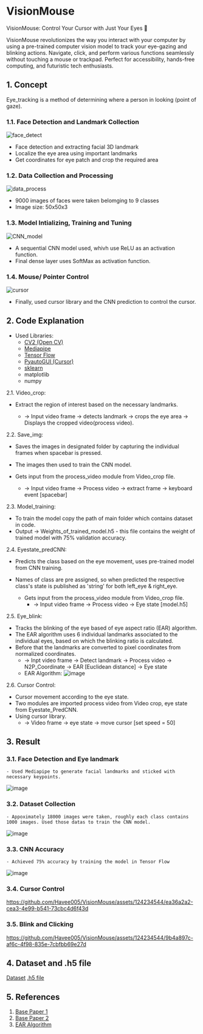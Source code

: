 # VisionMouse
VisionMouse: Control Your Cursor with Just Your Eyes 👀 

VisionMouse revolutionizes the way you interact with your computer by using a pre-trained computer vision model to track your eye-gazing and blinking actions. Navigate, click, and perform various functions seamlessly without touching a mouse or trackpad. Perfect for accessibility, hands-free computing, and futuristic tech enthusiasts.

## 1. Concept

Eye_tracking is a method of determining where a person in looking (point of gaze).

### 1.1. Face Detection and Landmark Collection
![face_detect](https://github.com/Havee005/VisionMouse/assets/124234544/3d909d5b-98fa-4aee-9193-5f9ed51ca202)
- Face detection and extracting facial 3D landmark
- Localize the eye area using important landmarks
- Get coordinates for eye patch and crop the required area

### 1.2. Data Collection and Processing
![data_process](https://github.com/Havee005/VisionMouse/assets/124234544/964dcee8-d7be-4fce-acd7-dc5c8308497b)
- 9000 images of faces were taken belomging to 9 classes
- Image size: 50x50x3

### 1.3. Model Intializing, Training and Tuning
![CNN_model](https://github.com/Havee005/VisionMouse/assets/124234544/1a41ea8d-683f-4143-a674-0473eb2cfe89)
- A sequential CNN model used, whivh use ReLU as an activation function.
- Final dense layer uses SoftMax as activation function.

### 1.4. Mouse/ Pointer Control
![cursor](https://github.com/Havee005/VisionMouse/assets/124234544/2466c7fc-4580-48a8-83f2-7d293ec5e817)
- Finally, used cursor library and the CNN prediction to control the cursor.

## 2. Code Explanation

- Used Libraries:
  - [CV2 (Open CV)](https://pypi.org/project/opencv-python/)
  - [Mediapipe](https://www.google.com/url?sa=t&source=web&rct=j&opi=89978449&url=https://pypi.org/project/mediapipe/&ved=2ahUKEwjgvrWM2NaGAxUixTgGHVvlCyMQFnoECCMQAQ&usg=AOvVaw2Xtoi8jBb7k9JdNKUSq7Wu)
  - [Tensor Flow](https://www.google.com/url?sa=t&source=web&rct=j&opi=89978449&url=https://pypi.org/project/tensorflow/&ved=2ahUKEwilks6X2NaGAxWy8jgGHZBkCWAQFnoECBUQAQ&usg=AOvVaw2YIamEaRJF6xY2vOSI_Ogb)
  - [PyautoGUI (Cursor)](https://www.google.com/url?sa=t&source=web&rct=j&opi=89978449&url=https://pypi.org/project/PyAutoGUI/&ved=2ahUKEwiavdio2NaGAxWjzzgGHcs9JaQQFnoECCEQAQ&usg=AOvVaw3-mJiYmv6eeguQciD3fJj1)
  - [sklearn](https://www.google.com/url?sa=t&source=web&rct=j&opi=89978449&url=https://pypi.org/project/scikit-learn/&ved=2ahUKEwj5qL-y2NaGAxUlzzgGHYpZB48QFnoECBMQAQ&usg=AOvVaw0o2-kfSWszVppR71GZJXJo)
  - matplotlib
  - numpy

2.1. Video_crop:
* Extract the region of interest based on the necessary landmarks.
  
  - -> Input video frame -> detects landmark -> crops the eye area -> Displays the cropped video(process video).

2.2. Save_img:
* Saves the images in designated folder by capturing the individual frames when spacebar is pressed.
* The images then used to train the CNN model.
* Gets input from the process_video module from Video_crop file.
  
  - -> Input video frame -> Process video -> extract frame -> keyboard event [spacebar]

2.3. Model_training:
* To train the model copy the path of main folder which contains dataset in code.
* Output -> Weights_of_trained_model.h5 - this file contains the weight of trained model with 75% validation accuracy.

2.4. Eyestate_predCNN:
* Predicts the class based on the eye movement, uses pre-trained model from CNN training.
* Names of class are pre assigned, so when predicted the respective class's state is published as 'string' for both left_eye & right_eye.
   
   - Gets input from the process_video module from Video_crop file.
		- -> Input video frame -> Process video -> Eye state [model.h5]

2.5. Eye_blink:
* Tracks the blinking of the eye based of eye aspect ratio (EAR) algorithm.
* The EAR algorithm uses 6 individual landmarks associated to the individual eyes, based on which the blinking ratio is calculated.
* Before that the landmarks are converted to pixel coordinates from normalized coordinates.
  - -> Inpt video frame -> Detect landmark -> Process video -> N2P_Coordinate -> EAR [Euclidean distance] -> Eye state
  - EAR Algorithm: ![image](https://github.com/Havee005/VisionMouse/assets/124234544/146a65ef-cebe-4935-bdba-907776497190)


2.6. Cursor Control:
* Cursor movement according to the eye state.
* Two modules are imported process video from Video crop, eye state from Eyestate_PredCNN.
* Using cursor library.
  - -> Video frame -> eye state -> move cursor [set speed = 50]
 
    
## 3. Result

### 3.1. Face Detection and Eye landmark
	- Used Mediapipe to generate facial landmarks and sticked with necessary keypoints.
![image](https://github.com/Havee005/VisionMouse/assets/124234544/7be2eebc-e996-4606-83bf-e7d5b547f302)

### 3.2. Dataset Collection
	- Appoximately 18000 images were taken, roughly each class contains 1000 images. Used those datas to train the CNN model.
 ![image](https://github.com/Havee005/VisionMouse/assets/124234544/ef8c5760-e04d-4e32-9c34-fee48bcb2f3b)

### 3.3. CNN Accuracy
 	- Achieved 75% accuracy by training the model in Tensor Flow
  ![image](https://github.com/Havee005/VisionMouse/assets/124234544/e0e2413e-3d1e-4008-bbd0-042d8f7513ba)


### 3.4. Cursor Control
https://github.com/Havee005/VisionMouse/assets/124234544/ea36a2a2-cea3-4e99-b541-73cbc4d6f43d

### 3.5. Blink and Clicking
https://github.com/Havee005/VisionMouse/assets/124234544/9b4a897c-af6c-4f98-835e-7cbfbb69e27d

## 4. Dataset and .h5 file
[Dataset](https://drive.google.com/drive/folders/1T9SefQ7yiQSEBzp6S4VYDZY0Lt5DQSXa?usp=drive_link)
[.h5 file](https://drive.google.com/drive/folders/1T9SefQ7yiQSEBzp6S4VYDZY0Lt5DQSXa?usp=drive_link)

## 5. References
1. [Base Paper 1]()
2. [Base Paper 2](https://www.researchgate.net/publication/313449701_Low_cost_eye_based_human_computer_interface_system_Eye_controlled_mouse)
3. [EAR Algorithm](https://ieeexplore.ieee.org/document/9251035)
